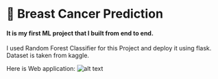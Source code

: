 # 📌 Breast Cancer Prediction 
#### It is my first ML project that I built from end to end. 
I used Random Forest Classifier for this Project and deploy it using flask.
Dataset is taken from kaggle.

Here is Web application:
![alt text](https://github.com/palaktyagi000/Breast-Cancer-Prediction-Project.git/App.png.jpg?raw=true)


